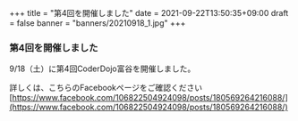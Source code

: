 +++
title = "第4回を開催しました"
date = 2021-09-22T13:50:35+09:00
draft = false
banner = "banners/20210918_1.jpg"
+++

### 第4回を開催しました

9/18（土）に第4回CoderDojo富谷を開催しました。

詳しくは、こちらのFacebookページをご確認ください[https://www.facebook.com/106822504924098/posts/180569264216088/](https://www.facebook.com/106822504924098/posts/180569264216088/)
